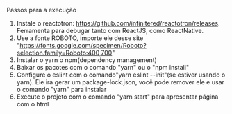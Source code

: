 Passos para a execução

1. Instale o reactotron: https://github.com/infinitered/reactotron/releases. Ferramenta para debugar tanto com ReactJS, como ReactNative.
2. Use a fonte ROBOTO, importe ele desse site "https://fonts.google.com/specimen/Roboto?selection.family=Roboto:400,700"
3. Instalar o yarn o npm(dependency management)
4. Baixar os pacotes com o comando "yarn" ou o "npm install"
5. Configure o eslint com o comando"yarn eslint --init"(se estiver usando o yarn). Ele ira gerar
   um package-lock.json, você pode remover ele e usar o comando "yarn" para instalar
6. Execute o projeto com o comando "yarn start" para apresentar página com o html
